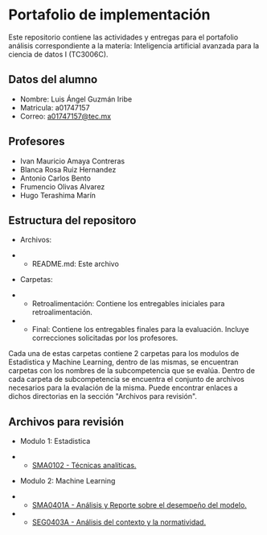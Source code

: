 # Portafolio de implementación

Este repositorio contiene las actividades y entregas para el portafolio análisis correspondiente a la matería: Inteligencia artificial avanzada para la ciencia de datos I (TC3006C).

## Datos del alumno

* Nombre: Luis Ángel Guzmán Iribe
* Matricula: a01747157
* Correo: a01747157@tec.mx

## Profesores
* Ivan Mauricio Amaya Contreras
* Blanca Rosa Ruiz Hernandez
* Antonio Carlos Bento
* Frumencio Olivas Alvarez
* Hugo Terashima Marín

## Estructura del repositoro

* Archivos:
* * README.md: Este archivo

* Carpetas:
* * Retroalimentación: Contiene los entregables iniciales para retroalimentación.
* * Final: Contiene los entregables finales para la evaluación. Incluye correcciones solicitadas por los profesores.

Cada una de estas carpetas contiene 2 carpetas para los modulos de Estadistica y Machine Learning, dentro de las mismas, se encuentran carpetas con los nombres de la subcompetencia que se evalúa. Dentro de cada carpeta de subcompetencia se encuentra el conjunto de archivos necesarios para la evalación de la misma. Puede encontrar enlaces a dichos directorias en la sección "Archivos para revisión".

## Archivos para revisión
* Modulo 1: Estadistica
* * [SMA0102 - Técnicas analíticas.](./Final/Módulo%201:%20Estadistica/SMA0102/)

* Modulo 2: Machine Learning
* * [SMA0401A - Análisis y Reporte sobre el desempeño del modelo.](./Final/Modulo%202:%20Machine%20Learning/SMA0401A/)
* * [SEG0403A - Análisis del contexto y la normatividad.](./Final/Modulo%202:%20Machine%20Learning/SEG0403A/)

